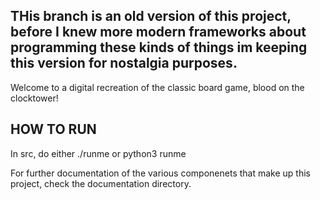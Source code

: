 THis branch is an old version of this project, before I knew more modern frameworks about programming these kinds of things
im keeping this version for nostalgia purposes.
-----------------------------------




Welcome to a digital recreation of the classic board game, blood on the clocktower!



HOW TO RUN
---------------------------------------
In src, do either
./runme
or
python3 runme


For further documentation of the various componenets that make up this project, check the documentation directory.
